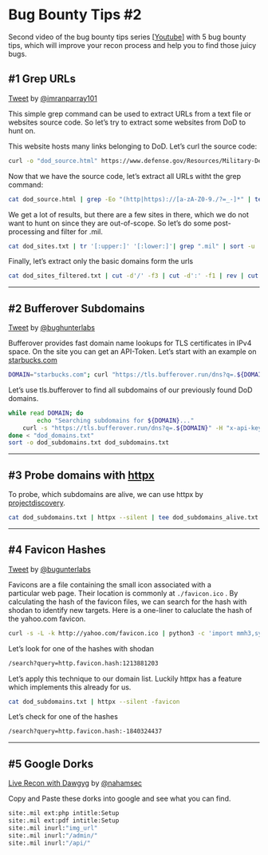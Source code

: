 # Bug Bounty Tips #2

Second video of the bug bounty tips series [[Youtube](https://www.youtube.com/watch?v=BLOXlUa_WKs)] with 5 bug bounty tips, which will improve your recon process and help you to find those juicy bugs.

## #1 Grep URLs

[Tweet](https://twitter.com/imranparray101/status/1274344698547539970) by [@imranparray101](https://twitter.com/imranparray101)

This simple grep command can be used to extract URLs from a text file or websites source code. So let’s try to extract some websites from DoD to hunt on. 

This website hosts many links belonging to DoD. Let’s curl the source code:

```bash
curl -o "dod_source.html" https://www.defense.gov/Resources/Military-Departments/DOD-Websites/
```

Now that we have the source code, let’s extract all URLs witht the grep command:

```bash
cat dod_source.html | grep -Eo "(http|https)://[a-zA-Z0-9./?=_-]*" | tee dod_sites.txt
```

We get a lot of results, but there are a few sites in there, which we do not want to hunt on since they are out-of-scope. So let’s do some post-processing and filter for .mil.

```bash
cat dod_sites.txt | tr '[:upper:]' '[:lower:]'| grep ".mil" | sort -u | tee dod_sites_filtered.txt
```

Finally, let’s extract only the basic domains  form the urls

```bash
cat dod_sites_filtered.txt | cut -d'/' -f3 | cut -d':' -f1 | rev | cut -d'.'  -f1,2 | rev | sort -u > dod_domains.txt
```

---

## #2 Bufferover Subdomains

[Tweet](https://twitter.com/bughunterlabs/status/1491601173153202177) by [@bughunterlabs](https://twitter.com/bughunterlabs)

Bufferover provides fast domain name lookups for TLS certificates in IPv4 space. On the site you can get an API-Token. Let’s start with an example on [starbucks.com](http://starbucks.com)

```bash
DOMAIN="starbucks.com"; curl "https://tls.bufferover.run/dns?q=.${DOMAIN}" -H "x-api-key: ${API_KEY}" | jq  .Results  | cut -d ',' -f4 | sed 's/\".*$//g' | grep "${DOMAIN}"
```

Let’s use tls.bufferover to find all subdomains of our previously found DoD domains.

```bash
while read DOMAIN; do 
		echo "Searching subdomains for ${DOMAIN}..."
    curl -s "https://tls.bufferover.run/dns?q=.${DOMAIN}" -H "x-api-key: ${API_KEY}" | jq  .Results  | cut -d ',' -f4 | sed 's/\".*$//g' | grep "${DOMAIN}" | sort -u | tee -a dod_subdomains.txt
done < "dod_domains.txt"
sort -o dod_subdomains.txt dod_subdomains.txt
```

---

## #3 Probe domains with [httpx](https://github.com/projectdiscovery/httpx)

To probe, which subdomains are alive, we can use httpx by [projectdiscovery](https://github.com/projectdiscovery). 

```bash
cat dod_subdomains.txt | httpx --silent | tee dod_subdomains_alive.txt
```

---

## #4 Favicon Hashes

[Tweet](https://twitter.com/bughunterlabs/status/1491243290553098243) by [@bugunterlabs](https://twitter.com/bughunterlabs)

Favicons are a file containing the small icon associated with a particular web page. Their location is commonly at `./favicon.ico` . By calculating the hash of the favicon files, we can search for the hash with shodan to identify new targets. Here is a one-liner to caluclate the hash of the yahoo.com favicon. 

```bash
curl -s -L -k http://yahoo.com/favicon.ico | python3 -c 'import mmh3,sys,codecs;print(mmh3.hash(codecs.encode(sys.stdin.buffer.read(),"base64")))'
```

Let’s look for one of the hashes with shodan

```bash
/search?query=http.favicon.hash:1213881203
```

Let’s apply this technique to our domain list. Luckily httpx has a feature which implements this already for us. 

```bash
cat dod_subdomains.txt | httpx --silent -favicon
```

Let’s check for one of the hashes

```bash
/search?query=http.favicon.hash:-1840324437
```

---

## #5 Google Dorks 
[Live Recon with Dawgyg](https://www.youtube.com/watch?v=GeNJvOvzVSk) by [@nahamsec](https://twitter.com/NahamSec)

Copy and Paste these dorks into google and see what you can find. 

```bash
site:.mil ext:php intitle:Setup
site:.mil ext:pdf intitle:Setup
site:.mil inurl:"img_url"
site:.mil inurl:"/admin/"
site:.mil inurl:"/api/"
```
